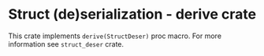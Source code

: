Struct (de)serialization - derive crate
=======================================

This crate implements `derive(StructDeser)` proc macro. For more information see `struct_deser` crate.
